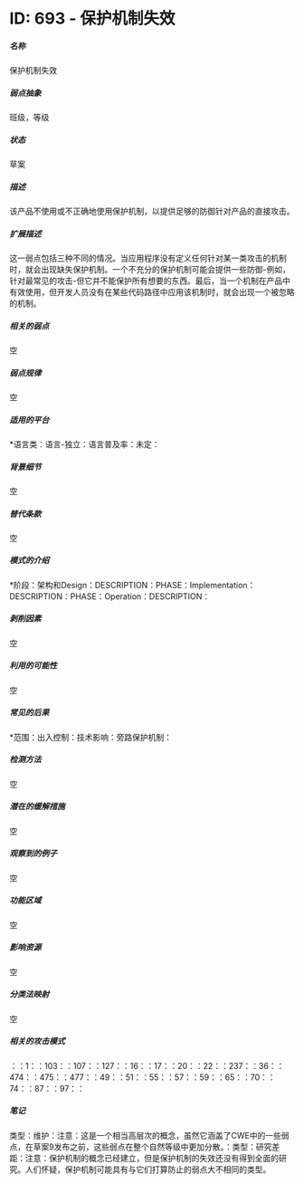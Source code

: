 # ID: 693 - 保护机制失效
<h5>名称</h5>保护机制失效
<h5>弱点抽象</h5>班级，等级
<h5>状态</h5>草案
<h5>描述</h5>该产品不使用或不正确地使用保护机制，以提供足够的防御针对产品的直接攻击。
<h5>扩展描述</h5>这一弱点包括三种不同的情况。当应用程序没有定义任何针对某一类攻击的机制时，就会出现缺失保护机制。一个不充分的保护机制可能会提供一些防御-例如，针对最常见的攻击-但它并不能保护所有想要的东西。最后，当一个机制在产品中有效使用，但开发人员没有在某些代码路径中应用该机制时，就会出现一个被忽略的机制。
<h5>相关的弱点</h5>空
<h5>弱点规律</h5>空
<h5>适用的平台</h5>*语言类：语言-独立：语言普及率：未定：
<h5>背景细节</h5>空
<h5>替代条款</h5>空
<h5>模式的介绍</h5>*阶段：架构和Design：DESCRIPTION：PHASE：Implementation：DESCRIPTION：PHASE：Operation：DESCRIPTION：
<h5>剥削因素</h5>空
<h5>利用的可能性</h5>空
<h5>常见的后果</h5>*范围：出入控制：技术影响：旁路保护机制：
<h5>检测方法</h5>空
<h5>潜在的缓解措施</h5>空
<h5>观察到的例子</h5>空
<h5>功能区域</h5>空
<h5>影响资源</h5>空
<h5>分类法映射</h5>空
<h5>相关的攻击模式</h5>：：1：：103：：107：：127：：16：：17：：20：：22：：237：：36：：474：：475：：477：：49：：51：：55：：57：：59：：65：：70：：74：：87：：97：：
<h5>笔记</h5>类型：维护：注意：这是一个相当高层次的概念，虽然它涵盖了CWE中的一些弱点，在草案9发布之前，这些弱点在整个自然等级中更加分散。：类型：研究差距：注意：保护机制的概念已经建立，但是保护机制的失效还没有得到全面的研究。人们怀疑，保护机制可能具有与它们打算防止的弱点大不相同的类型。

